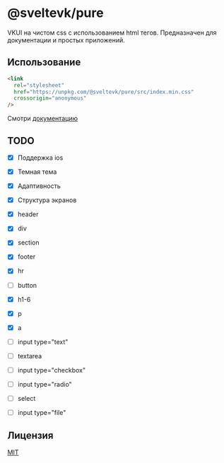# @sveltevk/pure

VKUI на чистом css с использованием html тегов.
Предназначен для документации и простых приложений.

## Использование

```html
<link
  rel="stylesheet"
  href="https://unpkg.com/@sveltevk/pure/src/index.min.css"
  crossorigin="anonymous"
/>
```

Смотри [документацию](https://sveltevk.github.io/pure)

## TODO

- [x] Поддержка ios
- [x] Темная тема
- [x] Адаптивность
- [x] Структура экранов

- [x] header
- [x] div
- [x] section
- [x] footer
- [x] hr
- [ ] button

- [x] h1-6
- [x] p
- [x] a

- [ ] input type="text"
- [ ] textarea
- [ ] input type="checkbox"
- [ ] input type="radio"
- [ ] select
- [ ] input type="file"

## Лицензия

[MIT](LICENSE)
